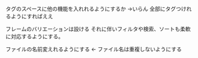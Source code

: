 タグのスペースに他の機能を入れれるようにするか
→いらん
全部にタグつけれるようにすればええ

フレームのバリエーションは設ける
それに伴いフィルタや検索、ソートも柔軟に対応するようにする。


ファイルの名前変えれるようにする ← ファイル名は重複しないようにする